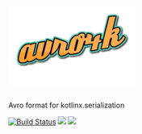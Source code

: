 # <img src="src/main/graphics/logo.png" height=160>
Avro format for kotlinx.serialization 

[![Build Status](https://travis-ci.org/sksamuel/avro4k.svg?branch=master)](https://travis-ci.org/sksamuel/avro4k)
[<img src="https://img.shields.io/maven-central/v/com.sksamuel.avro4k/avro4k.svg?label=latest%20release"/>](http://search.maven.org/#search%7Cga%7C1%7Cavro4k)
[<img src="https://img.shields.io/nexus/s/https/oss.sonatype.org/com.sksamuel.avro4k/avro4k.svg?label=latest%20snapshot&style=plastic"/>](https://oss.sonatype.org/content/repositories/snapshots/com/sksamuel/avro4k/)
